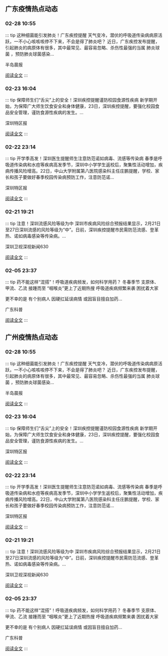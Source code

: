 
## 广东疫情热点动态

  
### 02-28 10:55
::: tip 这种细菌能引发肺炎！广东疾控提醒
天气变冷，潜伏的呼吸道传染病病原活跃，一不小心咳咳咳停不下来，不会是得了肺炎吧？
近日，广东疾控发布提醒，引起肺炎的病原体有很多，其中最常见、最容易忽略、杀伤性最强的当属 肺炎球菌 ，预防肺炎球菌感染...

半岛晨报

[阅读全文](https://view.inews.qq.com/a/20240228A024RY00?uid=101705948131&chlid=_qqnews_custom_search_pictext)
:::

### 02-23 16:04
::: tip 保障师生们“舌尖”上的安全！深圳疾控提醒谨防校园食源性疾病
新学期开始，为保障广大师生饮食安全和身体健康，23日，深圳疾控提醒，要强化校园食品安全管理，谨防食源性疾病的发生。...

深圳特区报

[阅读全文](https://view.inews.qq.com/a/20240223A05R9C00?uid=101705948131&chlid=_qqnews_custom_search_pictext)
:::

### 02-22 23:14
::: tip 开学季高发！深圳医生提醒师生注意防范诺如病毒、流感等传染病
春季是呼吸道传染病和水痘等疾病高发季节，深圳中小学学生返校后，聚集性活动增加，疾病传播风险增高。22日，中山大学附属第八医院感染科主任庄鹏提醒，学校、家长和孩子要做好春季校园传染病预防工作，注意防范诺...

深圳特区报

[阅读全文](https://view.inews.qq.com/a/20240222A077Z800?uid=8QIf3n5c5YwYuDrY7gI=&chlid=news_news_antip&suid=8QIf3n5c5YwYuDrY7gI=)
:::

### 02-21 19:21
::: tip 注意！深圳流感风险等级为中
深圳市疾病风险综合预报结果显示，2月21日至27日深圳流感的风险等级为“中”。日前，深圳疾控提醒市民需防范流感、登革热、诺如病毒感染等传染病。...

深圳卫视深视新闻630

[阅读全文](https://view.inews.qq.com/a/20240221A07PAM00?uid=101705948131&chlid=_qqnews_custom_search_pictext)
:::

### 02-05 23:37
::: tip 药不能这样“混搭”！呼吸道疾病频发，如何科学用药？
冬春季节
支原体、甲流、乙流
接踵而至
“咽喉炎”更上了近期热搜
呼吸道疾病频繁来袭
困扰着大家

更不幸的是
有个别病人
因硬扛延误病情
或因盲目擅自加药...

广东科普

[阅读全文](https://view.inews.qq.com/a/20240205A07CGE00?uid=101705948131&chlid=_qqnews_custom_search_pictext)
:::


## 广州疫情热点动态

  
### 02-28 10:55
::: tip 这种细菌能引发肺炎！广东疾控提醒
天气变冷，潜伏的呼吸道传染病病原活跃，一不小心咳咳咳停不下来，不会是得了肺炎吧？
近日，广东疾控发布提醒，引起肺炎的病原体有很多，其中最常见、最容易忽略、杀伤性最强的当属 肺炎球菌 ，预防肺炎球菌感染...

半岛晨报

[阅读全文](https://view.inews.qq.com/a/20240228A024RY00?uid=101705948131&chlid=_qqnews_custom_search_pictext)
:::

### 02-23 16:04
::: tip 保障师生们“舌尖”上的安全！深圳疾控提醒谨防校园食源性疾病
新学期开始，为保障广大师生饮食安全和身体健康，23日，深圳疾控提醒，要强化校园食品安全管理，谨防食源性疾病的发生。...

深圳特区报

[阅读全文](https://view.inews.qq.com/a/20240223A05R9C00?uid=101705948131&chlid=_qqnews_custom_search_pictext)
:::

### 02-22 23:14
::: tip 开学季高发！深圳医生提醒师生注意防范诺如病毒、流感等传染病
春季是呼吸道传染病和水痘等疾病高发季节，深圳中小学学生返校后，聚集性活动增加，疾病传播风险增高。22日，中山大学附属第八医院感染科主任庄鹏提醒，学校、家长和孩子要做好春季校园传染病预防工作，注意防范诺...

深圳特区报

[阅读全文](https://view.inews.qq.com/a/20240222A077Z800?uid=8QIf3n5c5YwYuDrY7gI=&chlid=news_news_antip&suid=8QIf3n5c5YwYuDrY7gI=)
:::

### 02-21 19:21
::: tip 注意！深圳流感风险等级为中
深圳市疾病风险综合预报结果显示，2月21日至27日深圳流感的风险等级为“中”。日前，深圳疾控提醒市民需防范流感、登革热、诺如病毒感染等传染病。...

深圳卫视深视新闻630

[阅读全文](https://view.inews.qq.com/a/20240221A07PAM00?uid=101705948131&chlid=_qqnews_custom_search_pictext)
:::

### 02-05 23:37
::: tip 药不能这样“混搭”！呼吸道疾病频发，如何科学用药？
冬春季节
支原体、甲流、乙流
接踵而至
“咽喉炎”更上了近期热搜
呼吸道疾病频繁来袭
困扰着大家

更不幸的是
有个别病人
因硬扛延误病情
或因盲目擅自加药...

广东科普

[阅读全文](https://view.inews.qq.com/a/20240205A07CGE00?uid=101705948131&chlid=_qqnews_custom_search_pictext)
:::

